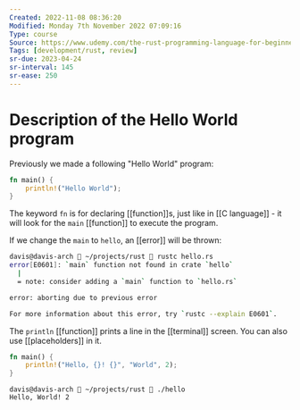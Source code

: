 ```yaml
---
Created: 2022-11-08 08:36:20
Modified: Monday 7th November 2022 07:09:16
Type: course
Source: https://www.udemy.com/the-rust-programming-language-for-beginners/?xref=E0Aed11STH4LPUQvCz0GJFABTmM=
Tags: [development/rust, review]
sr-due: 2023-04-24
sr-interval: 145
sr-ease: 250
---
```


# Description of the Hello World program

Previously we made a following "Hello World" program:

```rust
fn main() {
    println!("Hello World");
}
```

The keyword `fn` is for declaring [[function]]s, just like in [[C language]] - it will look for the `main` [[function]] to execute the program. 

If we change the `main` to `hello`, an [[error]] will be thrown:

```bash
davis@davis-arch  ~/projects/rust  rustc hello.rs
error[E0601]: `main` function not found in crate `hello`
  |
  = note: consider adding a `main` function to `hello.rs`

error: aborting due to previous error

For more information about this error, try `rustc --explain E0601`.
```

The `println` [[function]] prints a line in the [[terminal]] screen. You can also use [[placeholders]] in it.

```rust
fn main() {
    println!("Hello, {}! {}", "World", 2);
}
```

```
davis@davis-arch  ~/projects/rust  ./hello 
Hello, World! 2
```

